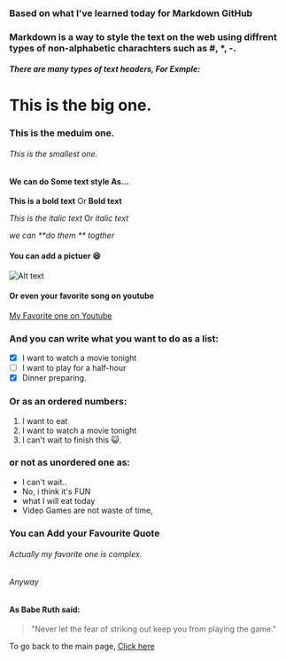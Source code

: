 ### Based on what I've learned today for Markdown GitHub

### Markdown is a way to style the text on the web using diffrent types of non-alphabetic charachters such as #, *, -. 

##### There are many types of text headers, For Exmple:
# This is the big one.
### This is the meduim one.
###### This is the smallest one. 

#### We can do Some text style As...

**This is a bold text**  Or __Bold text__

*This is the italic text*  Or _italic text_

_we can **do them ** togther_ 

#### You can add a pictuer 😆
![Alt text](https://external-content.duckduckgo.com/iu/?u=https%3A%2F%2Fcdn.vox-cdn.com%2Fthumbor%2F1YUH-cgyaRITZBMtRqt0bRMFuOM%3D%2F40x0%3A541x282%2F1600x900%2Fcdn.vox-cdn.com%2Fuploads%2Fchorus_image%2Fimage%2F50231371%2Fpost-64231-this-is-fine-dog-fire-comic-Im-N7mp.0.png&f=1&nofb=1)

#### Or even your favorite song on youtube

[My Favorite one on Youtube](https://www.youtube.com/watch?v=fjYptQjF1Tw)

### And you can write what you want to do as a list:
- [x] I want to watch a movie tonight
- [ ] I want to play for a half-hour 
- [x] Dinner preparing.

### Or as an ordered numbers:
1. I want to eat
2. I want to watch a movie tonight
3. I can't wait to finish this 😺.

### or not as unordered one as:
* I can't wait..
* No, i think it's FUN 
* what I will eat today
* Video Games are not waste of time,
      
### You can Add your Favourite Quote
###### Actually my favorite one is complex.
###### Anyway

#### As Babe Ruth said:
> "Never let the fear of striking out keep you from playing the game."

To go back to the main page, [Click here](https://qamaralkhatib.github.io/reading-notes/)
